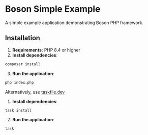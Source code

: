 # Boson Simple Example

A simple example application demonstrating Boson PHP framework.

## Installation

1. **Requirements**: PHP 8.4 or higher
2. **Install dependencies**: 
```bash
composer install
```

3. **Run the application**:
```bash
php index.php
```

Alternatively, use [taskfile.dev](https://taskfile.dev/)
1. **Install dependencies**: 
```bash
task install 
```
2. **Run the application**:
```bash
task
```
